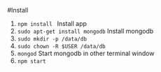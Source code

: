 #Install

1. ```npm install ``` Install app
2. ```sudo apt-get install mongodb``` Install mongodb
3. ```sudo mkdir -p /data/db ```
4. ```sudo chown -R $USER /data/db```
5. ```mongod``` Start mongodb in other terminal window
6. ```npm start```
